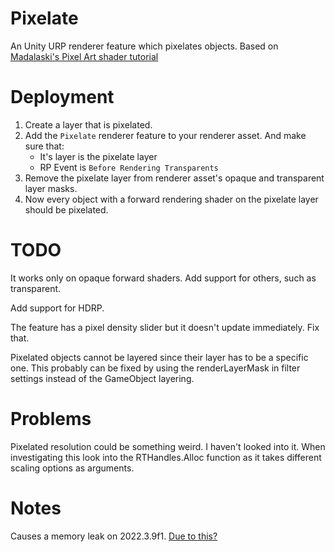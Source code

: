 # Pixelate

An Unity URP renderer feature which pixelates objects.
Based on [Madalaski's Pixel Art shader tutorial](https://github.com/Madalaski/PixelatedAdvancedTutorial/tree/master)

# Deployment

1. Create a layer that is pixelated.
2. Add the `Pixelate` renderer feature to your renderer asset. And make sure that:
   - It's layer is the pixelate layer
   - RP Event is `Before Rendering Transparents`
3. Remove the pixelate layer from renderer asset's opaque and transparent layer masks.
4. Now every object with a forward rendering shader on the pixelate layer should be pixelated.

# TODO

It works only on opaque forward shaders. Add support for others, such as transparent.

Add support for HDRP.

The feature has a pixel density slider but it doesn't update immediately. Fix that.

Pixelated objects cannot be layered since their layer has to be a specific one.
This probably can be fixed by using the renderLayerMask in filter settings instead
of the GameObject layering.

# Problems

Pixelated resolution could be something weird. I haven't looked into it. When investigating this look into the RTHandles.Alloc function as it takes different scaling options as arguments.

# Notes

Causes a memory leak on 2022.3.9f1. [Due to this?](https://forum.unity.com/threads/rthandles-api-introduced-catastrophic-memory-leak-bug-in-2022-3-8.1486035/)
